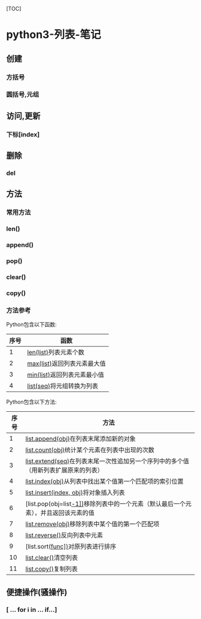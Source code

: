 [TOC]



# python3-列表-笔记

## 创建

### 方括号

### 圆括号,元组

## 访问,更新

### 下标[index]

## 删除

### del

## 方法

### 常用方法

### len()

### append()

### pop()

### clear()

### copy()

### 方法参考

Python包含以下函数:

| 序号 | 函数                                                         |
| ---- | ------------------------------------------------------------ |
| 1    | [len(list)](http://www.runoob.com/python3/python3-att-list-len.html)列表元素个数 |
| 2    | [max(list)](http://www.runoob.com/python3/python3-att-list-max.html)返回列表元素最大值 |
| 3    | [min(list)](http://www.runoob.com/python3/python3-att-list-min.html)返回列表元素最小值 |
| 4    | [list(seq)](http://www.runoob.com/python3/python3-att-list-list.html)将元组转换为列表 |

Python包含以下方法:

| 序号 | 方法                                                         |
| ---- | ------------------------------------------------------------ |
| 1    | [list.append(obj)](http://www.runoob.com/python3/python3-att-list-append.html)在列表末尾添加新的对象 |
| 2    | [list.count(obj)](http://www.runoob.com/python3/python3-att-list-count.html)统计某个元素在列表中出现的次数 |
| 3    | [list.extend(seq)](http://www.runoob.com/python3/python3-att-list-extend.html)在列表末尾一次性追加另一个序列中的多个值（用新列表扩展原来的列表） |
| 4    | [list.index(obj)](http://www.runoob.com/python3/python3-att-list-index.html)从列表中找出某个值第一个匹配项的索引位置 |
| 5    | [list.insert(index, obj)](http://www.runoob.com/python3/python3-att-list-insert.html)将对象插入列表 |
| 6    | [list.pop(obj=list[-1\])](http://www.runoob.com/python3/python3-att-list-pop.html)移除列表中的一个元素（默认最后一个元素），并且返回该元素的值 |
| 7    | [list.remove(obj)](http://www.runoob.com/python3/python3-att-list-remove.html)移除列表中某个值的第一个匹配项 |
| 8    | [list.reverse()](http://www.runoob.com/python3/python3-att-list-reverse.html)反向列表中元素 |
| 9    | [list.sort([func\])](http://www.runoob.com/python3/python3-att-list-sort.html)对原列表进行排序 |
| 10   | [list.clear()](http://www.runoob.com/python3/python3-att-list-clear.html)清空列表 |
| 11   | [list.copy()](http://www.runoob.com/python3/python3-att-list-copy.html)复制列表 |

## 便捷操作(骚操作)

### [ ... for i in ... if...]

